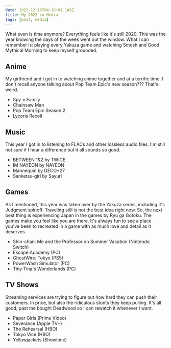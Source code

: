```yaml
---
date: 2022-12-18T04:10:01.149Z
title: My 2022 in Media
tags: [post, media]
---
```


What even is time anymore? Everything feels like it's still 2020. This was the year knowing the days of the week went out the window. What I can remember is: playing every Yakuza game and watching Smosh and Good Mythical Morning to keep myself grounded.


## Anime

My girlfriend and I got in to watching anime together and at a terrific time. I don't recall anyone talking about Pop Team Epic's new season??? That's weird.

- Spy × Family
- Chainsaw Man
- Pop Team Epic Season 2
- Lycoris Recoil


## Music

This year I got in to listening to FLACs and other lossless audio files. I'm still not sure if I hear a difference but it all sounds so good.

- BETWEEN 1&2 by TWICE
- IM NAYEON by NAYEON
- Mannequin by DECO\*27
- Sanketsu-girl by Sayuri


## Games

As I mentioned, this year was taken over by the Yakuza series, including it's Judgment spinoff. Traveling still is not the best idea right now. So, the next best thing is experiencing Japan in the games by Ryu ga Gotoku. The games make you feel like you are there. It's always fun to see a place you've been to recreated in a game with as much love and detail as it deserves.

- Shin-chan: Me and the Professor on Summer Vacation (Nintendo Switch)
- Escape Academy (PC)
- GhostWire: Tokyo (PS5)
- PowerWash Simulator (PC)
- Tiny Tina's Wonderlands (PC)


## TV Shows

Streaming services are trying to figure out how hard they can push their customers. In price, but also the ridiculous stunts they keep pulling. It's all good, past me bought Deadwood so I can rewatch it whenever I want.

- Paper Girls (Prime Video)
- Severance (Apple TV+)
- The Rehearsal (HBO)
- Tokyo Vice (HBO)
- Yellowjackets (Showtime)
